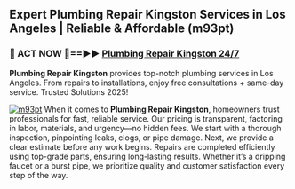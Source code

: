 ## Expert Plumbing Repair Kingston Services in Los Angeles | Reliable & Affordable (m93pt)  

<h3>🚿 ACT NOW 🌟==►► <a href="https://tinyurl.com/2ne6vx2x" rel="nofollow">Plumbing Repair Kingston 24/7</a></h3>

**Plumbing Repair Kingston** provides top-notch plumbing services in Los Angeles. From repairs to installations, enjoy free consultations + same-day service. Trusted Solutions 2025!

[![m93pt](https://i.imgur.com/4PFF4AK.jpeg)](https://tinyurl.com/2ne6vx2x)
When it comes to **Plumbing Repair Kingston**, homeowners trust professionals for fast, reliable service. Our pricing is transparent, factoring in labor, materials, and urgency—no hidden fees. We start with a thorough inspection, pinpointing leaks, clogs, or pipe damage. Next, we provide a clear estimate before any work begins. Repairs are completed efficiently using top-grade parts, ensuring long-lasting results. Whether it’s a dripping faucet or a burst pipe, we prioritize quality and customer satisfaction every step of the way.